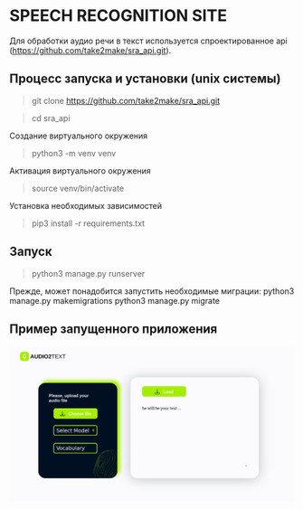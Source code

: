 # SPEECH RECOGNITION SITE

Для обработки аудио речи в текст используется спроектированное api (https://github.com/take2make/sra_api.git).

## Процесс запуска и установки (unix системы)

> git clone https://github.com/take2make/sra_api.git

> cd sra_api

Создание виртуального окружения

> python3 -m venv venv

Активация виртуального окружения

> source venv/bin/activate

Установка необходимых зависимостей

> pip3 install -r requirements.txt

## Запуск

> python3 manage.py runserver

Прежде, может понадобится запустить необходимые миграции:
python3 manage.py makemigrations
python3 manage.py migrate

## Пример запущенного приложения

![alt tag](https://github.com/take2make/sra_api/blob/main/view.png)
